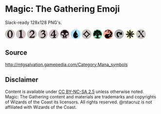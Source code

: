 # Magic: The Gathering Emoji

Slack-ready 128x128 PNG's.

<img src='mtg_0.png' width=32 height=32>
<img src='mtg_1.png' width=32 height=32>
<img src='mtg_2.png' width=32 height=32>
<img src='mtg_3.png' width=32 height=32>
<img src='mtg_4.png' width=32 height=32>
<img src='mtg_black.png' width=32 height=32>
<img src='mtg_blue.png' width=32 height=32>
<img src='mtg_colorless.png' width=32 height=32>
<img src='mtg_green.png' width=32 height=32>
<img src='mtg_red.png' width=32 height=32>
<img src='mtg_tap.png' width=32 height=32>
<img src='mtg_white.png' width=32 height=32>
<img src='mtg_x.png' width=32 height=32>

## Source

<http://mtgsalvation.gamepedia.com/Category:Mana_symbols>

## Disclaimer

Content is available under [CC BY-NC-SA 2.5](https://creativecommons.org/licenses/by-nc-sa/2.5/) unless otherwise noted.<br>
Magic: The Gathering content and materials are trademarks and copyrights of Wizards of the Coast its licensors. All rights reserved. @rstacruz is not affiliated with Wizards of the Coast.
